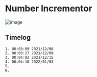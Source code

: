 # Number Incrementor


![image](https://user-images.githubusercontent.com/72588010/144780558-4b1163ea-8cb9-4227-a9db-818b7f4cb89c.png)


## Timelog

    1. 00:03:09 2021/12/06
    2. 00:03:27 2021/12/09
    3. 00:04:02 2021/12/15
    4. 00:04:10 2022/01/03
    5.
    6.
